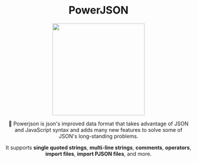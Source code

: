 <div align='center'>
<h1>PowerJSON</h1>
<img src='https://powerjson.github.io/PowerJSON-Website-CN/logo-noopa.jpeg' height='250px'>

:clap: Powerjson is json's improved data format that takes advantage of JSON and JavaScript syntax and adds many new features to solve some of JSON's long-standing problems.

It supports **single quoted strings**, **multi-line strings**, **comments**, **operators**, **import files**, **import PJSON files**, and more.
</div>
